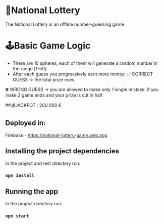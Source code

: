 # 🎰National Lottery

The National Lottery is an offline number-guessing game

# 🕹️Basic Game Logic
- There are 10 spheres, each of them will generate a random number in the range [1-50]
- After each guess you progressively earn more money:
✅ CORRECT GUESS -> the total prize rises 

❌ WRONG GUESS -> you are allowed to make only 1 single mistake, if you make 2 game ends and your prize is cut in half

##💰JACKPOT : 200 000 €


## Deployed in:
Firebase - https://national-lottery-game.web.app

## Installing the project dependencies
In the project and rest directory run:

### `npm install`

## Running the app

In the project directory run:

### `npm start`
